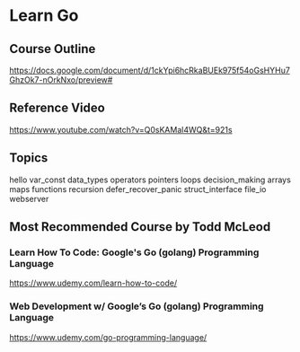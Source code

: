 # Learn Go

## Course Outline
https://docs.google.com/document/d/1ckYpi6hcRkaBUEk975f54oGsHYHu7GhzOk7-nOrkNxo/preview#

## Reference Video

https://www.youtube.com/watch?v=Q0sKAMal4WQ&t=921s

## Topics

hello
var_const
data_types
operators
pointers
loops
decision_making
arrays
maps
functions
recursion
defer_recover_panic
struct_interface
file_io
webserver

## Most Recommended Course by Todd McLeod

### Learn How To Code: Google's Go (golang) Programming Language

https://www.udemy.com/learn-how-to-code/

### Web Development w/ Google’s Go (golang) Programming Language

https://www.udemy.com/go-programming-language/
